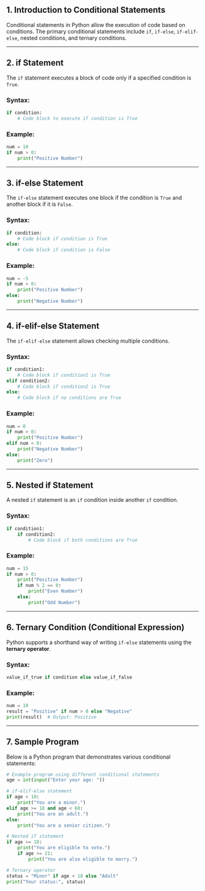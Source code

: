 ## **1. Introduction to Conditional Statements**
Conditional statements in Python allow the execution of code based on conditions. The primary conditional statements include `if`, `if-else`, `if-elif-else`, nested conditions, and ternary conditions.

---

## **2. if Statement**
The `if` statement executes a block of code only if a specified condition is `True`.

### **Syntax:**
```python
if condition:
    # Code block to execute if condition is True
```

### **Example:**
```python
num = 10
if num > 0:
    print("Positive Number")
```

---

## **3. if-else Statement**
The `if-else` statement executes one block if the condition is `True` and another block if it is `False`.

### **Syntax:**
```python
if condition:
    # Code block if condition is True
else:
    # Code block if condition is False
```

### **Example:**
```python
num = -5
if num > 0:
    print("Positive Number")
else:
    print("Negative Number")
```

---

## **4. if-elif-else Statement**
The `if-elif-else` statement allows checking multiple conditions.

### **Syntax:**
```python
if condition1:
    # Code block if condition1 is True
elif condition2:
    # Code block if condition2 is True
else:
    # Code block if no conditions are True
```

### **Example:**
```python
num = 0
if num > 0:
    print("Positive Number")
elif num < 0:
    print("Negative Number")
else:
    print("Zero")
```

---

## **5. Nested if Statement**
A nested `if` statement is an `if` condition inside another `if` condition.

### **Syntax:**
```python
if condition1:
    if condition2:
        # Code block if both conditions are True
```

### **Example:**
```python
num = 15
if num > 0:
    print("Positive Number")
    if num % 2 == 0:
        print("Even Number")
    else:
        print("Odd Number")
```

---

## **6. Ternary Condition (Conditional Expression)**
Python supports a shorthand way of writing `if-else` statements using the **ternary operator**.

### **Syntax:**
```python
value_if_true if condition else value_if_false
```

### **Example:**
```python
num = 10
result = "Positive" if num > 0 else "Negative"
print(result)  # Output: Positive
```

---

## **7. Sample Program**
Below is a Python program that demonstrates various conditional statements:

```python
# Example program using different conditional statements
age = int(input("Enter your age: "))

# if-elif-else statement
if age < 18:
    print("You are a minor.")
elif age >= 18 and age < 60:
    print("You are an adult.")
else:
    print("You are a senior citizen.")

# Nested if statement
if age >= 18:
    print("You are eligible to vote.")
    if age >= 21:
        print("You are also eligible to marry.")

# Ternary operator
status = "Minor" if age < 18 else "Adult"
print("Your status:", status)
```
